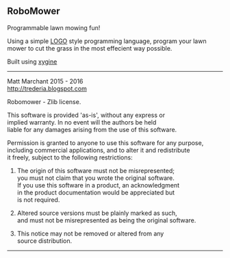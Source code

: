RoboMower
---------

Programmable lawn mowing fun!

Using a simple [LOGO](https://en.wikipedia.org/wiki/Logo_(programming_language)) style programming language, program your lawn
mower to cut the grass in the most effecient way possible.

Built using [xygine](https://github.com/fallahn/xygine)

-----------------------------------------------------------------------

Matt Marchant 2015 - 2016  
http://trederia.blogspot.com  

Robomower - Zlib license.  

This software is provided 'as-is', without any express or  
implied warranty. In no event will the authors be held  
liable for any damages arising from the use of this software.  

Permission is granted to anyone to use this software for any purpose,  
including commercial applications, and to alter it and redistribute  
it freely, subject to the following restrictions:  

1. The origin of this software must not be misrepresented;  
you must not claim that you wrote the original software.  
If you use this software in a product, an acknowledgment  
in the product documentation would be appreciated but  
is not required.  

2. Altered source versions must be plainly marked as such,  
and must not be misrepresented as being the original software.  

3. This notice may not be removed or altered from any  
source distribution.  

-----------------------------------------------------------------------